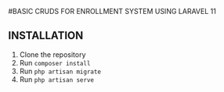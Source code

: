 #BASIC CRUDS FOR ENROLLMENT SYSTEM USING LARAVEL 11

## INSTALLATION

1. Clone the repository
2. Run `composer install`
3. Run `php artisan migrate`
4. Run `php artisan serve`
